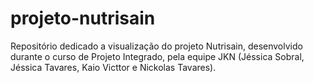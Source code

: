 # projeto-nutrisain
Repositório dedicado a visualização do projeto Nutrisain, desenvolvido durante o curso de Projeto Integrado, pela equipe JKN (Jéssica Sobral, Jéssica Tavares, Kaio Victtor e Nickolas Tavares).
